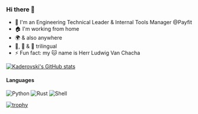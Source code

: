 ### Hi there 👋
- 🏢 I'm an Engineering Technical Leader & Internal Tools Manager @Payfit
- 🏠 I'm working from home
- 🌍 & also anywhere
- 🐍, 🦀 & 🐚 trilingual 
- ⚡ Fun fact: my 🐱 name is Herr Ludwig Van Chacha

[![Kaderovski's GitHub stats](https://github-readme-stats.vercel.app/api?username=kaderovski&count_private=true&show_icons=true)](https://github.com/kaderovski)

#### Languages

![Python](https://img.shields.io/badge/-Python-05122A?style=for-the-badge&color=3776ab&logo=python&logoColor=ffffff)
![Rust](https://img.shields.io/badge/-Rust-05122A?style=for-the-badge&color=dea584&logo=rust&logoColor=000000)
![Shell](https://img.shields.io/badge/-SHELL-05122A?style=for-the-badge&color=1e1e2e8&logo=shell&logoColor=ffffff)

[![trophy](https://github-profile-trophy.vercel.app/?username=kaderovski&title=MultiLanguage,Commits,Repositories,Stars,Followers,PullRequest&margin-w=15)](https://github.com/ryo-ma/github-profile-trophy)
